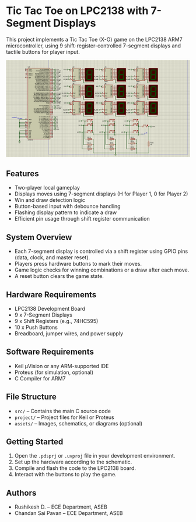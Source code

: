 # Tic Tac Toe on LPC2138 with 7-Segment Displays

This project implements a Tic Tac Toe (X-O) game on the LPC2138 ARM7 microcontroller, using 9 shift-register-controlled 7-segment displays and tactile buttons for player input.


<img src="assets/Screenshot 2025-04-26 102247.png" alt="Demo" width="900"/>



## Features

- Two-player local gameplay
- Displays moves using 7-segment displays (H for Player 1, 0 for Player 2)
- Win and draw detection logic
- Button-based input with debounce handling
- Flashing display pattern to indicate a draw
- Efficient pin usage through shift register communication

## System Overview

- Each 7-segment display is controlled via a shift register using GPIO pins (data, clock, and master reset).
- Players press hardware buttons to mark their moves.
- Game logic checks for winning combinations or a draw after each move.
- A reset button clears the game state.

## Hardware Requirements

- LPC2138 Development Board
- 9 x 7-Segment Displays
- 9 x Shift Registers (e.g., 74HC595)
- 10 x Push Buttons
- Breadboard, jumper wires, and power supply

## Software Requirements

- Keil µVision or any ARM-supported IDE
- Proteus (for simulation, optional)
- C Compiler for ARM7

## File Structure

- `src/` – Contains the main C source code
- `project/` – Project files for Keil or Proteus
- `assets/` – Images, schematics, or diagrams (optional)

## Getting Started

1. Open the `.pdsprj` or `.uvproj` file in your development environment.
2. Set up the hardware according to the schematic.
3. Compile and flash the code to the LPC2138 board.
4. Interact with the buttons to play the game.

## Authors

- Rushikesh D. – ECE Department, ASEB
- Chandan Sai Pavan – ECE Department, ASEB


